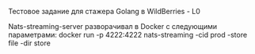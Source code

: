 Тестовое задание для стажера Golang в WildBerries - L0

Nats-streaming-server разворачивал в Docker с следующими параметрами:
docker run -p 4222:4222 nats-streaming -cid prod -store file -dir store
